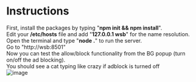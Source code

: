 # Instructions
First, install the packages by typing "**npm init && npm install**".  
Edit your **/etc/hosts** file and add "**127.0.0.1 wsb**" for the name resolution.  
Open the terminal and type "**node .**" to run the server.  
Go to "http://wsb:8501"  
Now you can test the allow/block functionality from the BG popup (turn on/off the ad blocking).  
You should see a cat typing like crazy if adblock is turned off  
![image](https://github.com/cergyn/wsb/assets/113358098/f515fb3d-9b92-4ca3-85c4-a8bc471f26ff)
